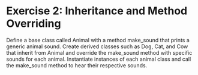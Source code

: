 # Exercise 2: Inheritance and Method Overriding

Define a base class called Animal with a method make_sound that prints a generic animal sound.
Create derived classes such as Dog, Cat, and Cow that inherit from Animal and override the make_sound method with specific sounds for each animal.
Instantiate instances of each animal class and call the make_sound method to hear their respective sounds.